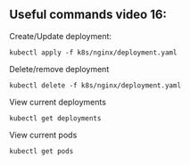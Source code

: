 ## Useful commands video 16:


Create/Update deployment:
```
kubectl apply -f k8s/nginx/deployment.yaml
```

Delete/remove deployment
````
kubectl delete -f k8s/nginx/deployment.yaml
````

View current deployments
````
kubectl get deployments
````

View current pods
````
kubectl get pods
````
